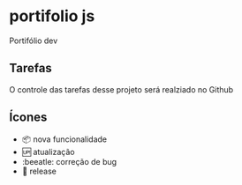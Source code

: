 # portifolio js

Portifólio dev

## Tarefas

O controle das tarefas desse projeto será realziado no Github

## Ícones

- :package: nova funcionalidade
- :up: atualização
- :beeatle: correção de bug
- :checkered_flag: release

